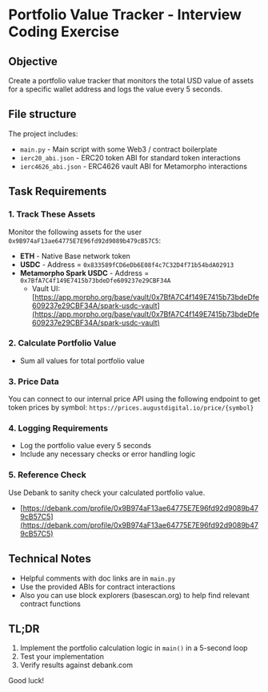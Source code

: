 # Portfolio Value Tracker - Interview Coding Exercise

## Objective
Create a portfolio value tracker that monitors the total USD value of assets for a specific wallet address and logs the value every 5 seconds.

## File structure
The project includes:
- `main.py` - Main script with some Web3 / contract boilerplate
- `ierc20_abi.json` - ERC20 token ABI for standard token interactions
- `ierc4626_abi.json` - ERC4626 vault ABI for Metamorpho interactions

## Task Requirements

### 1. Track These Assets
Monitor the following assets for the user `0x9B974aF13ae64775E7E96fd92d9089b479cB57C5`:
- **ETH** - Native Base network token
- **USDC** - Address = `0x833589fCD6eDb6E08f4c7C32D4f71b54bdA02913`
- **Metamorpho Spark USDC** - Address = `0x7BfA7C4f149E7415b73bdeDfe609237e29CBF34A`
    - Vault UI: [https://app.morpho.org/base/vault/0x7BfA7C4f149E7415b73bdeDfe609237e29CBF34A/spark-usdc-vault](https://app.morpho.org/base/vault/0x7BfA7C4f149E7415b73bdeDfe609237e29CBF34A/spark-usdc-vault)

### 2. Calculate Portfolio Value
- Sum all values for total portfolio value

### 3. Price Data
You can connect to our internal price API using the following endpoint to get token prices by symbol: `https://prices.augustdigital.io/price/{symbol}`

### 4. Logging Requirements
- Log the portfolio value every 5 seconds
- Include any necessary checks or error handling logic

### 5. Reference Check
Use Debank to sanity check your calculated portfolio value.
- [https://debank.com/profile/0x9B974aF13ae64775E7E96fd92d9089b479cB57C5](https://debank.com/profile/0x9B974aF13ae64775E7E96fd92d9089b479cB57C5)

## Technical Notes
- Helpful comments with doc links are in `main.py`
- Use the provided ABIs for contract interactions
- Also you can use block explorers (basescan.org) to help find relevant contract functions

## TL;DR
1. Implement the portfolio calculation logic in `main()` in a 5-second loop
3. Test your implementation
4. Verify results against debank.com

Good luck!
